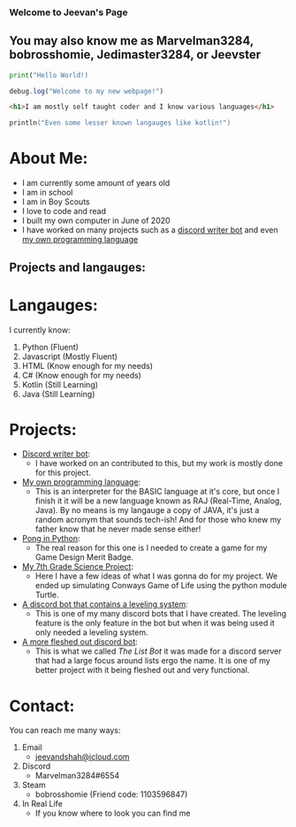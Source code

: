 ### Welcome to Jeevan's Page
## You may also know me as Marvelman3284, bobrosshomie, Jedimaster3284, or Jeevster

```python
print("Hello World!)
```
```javascript
debug.log("Welcome to my new webpage!")
```
```html
<h1>I am mostly self taught coder and I know various languages</h1>
```
```kotlin
println("Even some lesser known langauges like kotlin!")
```

# About Me:
- I am currently some amount of years old
- I am in school
- I am in Boy Scouts
- I love to code and read
- I built my own computer in June of 2020
- I have worked on many projects such as a [discord writer bot](https://github.com/cwarwicker/discord-Writer-Bot) and even [my own programming language](https://github.com/marvelman3284/basic-lang)

## Projects and langauges:
# Langauges:
I currently know:
1. Python (Fluent)
2. Javascript (Mostly Fluent)
3. HTML (Know enough for my needs)
4. C# (Know enough for my needs)
5. Kotlin (Still Learning)
6. Java (Still Learning)

# Projects:
- [Discord writer bot](https://github.com/cwarwicker/discord-Writer-Bot):
   - I have worked on an contributed to this, but my work is mostly done for this project.
- [My own programming language](https://github.com/marvelman3284/basic-lang):
   - This is an interpreter for the BASIC language at it's core, but once I finish it it will be a new language known as RAJ (Real-Time, Analog, Java). By no means is my langauge a copy of JAVA, it's just a random acronym that sounds tech-ish! And for those who knew my father know that he never made sense either!
- [Pong in Python](https://github.com/marvelman3284/Pong-):
   - The real reason for this one is I needed to create a game for my Game Design Merit Badge.
- [My 7th Grade Science Project](https://github.com/marvelman3284/Sci-Project):
   - Here I have a few ideas of what I was gonna do for my project. We ended up simulating Conways Game of Life using the python module Turtle.
- [A discord bot that contains a leveling system](https://github.com/marvelman3284/stat-bot):
   - This is one of my many discord bots that I have created. The leveling feature is the only feature in the bot but when it was being used it only needed a leveling system.
- [A more fleshed out discord bot](https://github.com/marvelman3284/The-List-Bot):
   - This is what we called *The List Bot* it was made for a discord server that had a large focus around lists ergo the name. It is one of my better project with it being fleshed out and very functional.

# Contact:
You can reach me many ways:
1. Email
   - jeevandshah@icloud.com
2. Discord
   - Marvelman3284#6554
3. Steam
   - bobrosshomie (Friend code: 1103596847)
4. In Real Life
   - If you know where to look you can find me